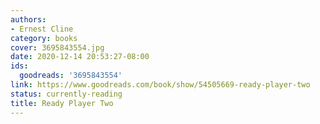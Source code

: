 ```yaml
---
authors:
- Ernest Cline
category: books
cover: 3695843554.jpg
date: 2020-12-14 20:53:27-08:00
ids:
  goodreads: '3695843554'
link: https://www.goodreads.com/book/show/54505669-ready-player-two
status: currently-reading
title: Ready Player Two
---
```

